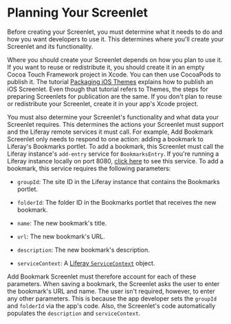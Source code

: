 # Planning Your Screenlet [](id=planning-your-screenlet)

Before creating your Screenlet, you must determine what it needs to do and how 
you want developers to use it. This determines where you'll create your 
Screenlet and its functionality. 

Where you should create your Screenlet depends on how you plan to use it. If you
want to reuse or redistribute it, you should create it in an empty Cocoa Touch
Framework project in Xcode. You can then use CocoaPods to publish it. The 
tutorial 
[Packaging iOS Themes](/develop/tutorials/-/knowledge_base/7-0/packaging-ios-themes)
explains how to publish an iOS Screenlet. Even though that tutorial refers to
Themes, the steps for preparing Screenlets for publication are the same. If you
don't plan to reuse or redistribute your Screenlet, create it in your app's
Xcode project. 

You must also determine your Screenlet's functionality and what data your 
Screenlet requires. This determines the actions your Screenlet must support and 
the Liferay remote services it must call. For example, Add Bookmark Screenlet 
only needs to respond to one action: adding a bookmark to Liferay's Bookmarks 
portlet. To add a bookmark, this Screenlet must call the Liferay instance's 
`add-entry` service for `BookmarksEntry`. If you're running a Liferay instance 
locally on port 8080, 
[click here](http://localhost:8080/api/jsonws?contextName=bookmarks&signature=%2Fbookmarks.bookmarksentry%2Fadd-entry-6-groupId-folderId-name-url-description-serviceContext) 
to see this service. To add a bookmark, this service requires the following 
parameters: 

- `groupId`: The site ID in the Liferay instance that contains the 
  Bookmarks portlet. 

- `folderId`: The folder ID in the Bookmarks portlet that receives the new 
  bookmark. 

- `name`: The new bookmark's title. 

- `url`: The new bookmark's URL. 

- `description`: The new bookmark's description. 

- `serviceContext`: A 
  [Liferay `ServiceContext`](@platform-ref@/7.0-latest/javadocs/portal-kernel/com/liferay/portal/kernel/service/ServiceContext.html) 
  object. 

Add Bookmark Screenlet must therefore account for each of these parameters. When 
saving a bookmark, the Screenlet asks the user to enter the bookmark's URL and 
name. The user isn't required, however, to enter any other parameters. This is 
because the app developer sets the `groupId` and `folderId` via the app's code. 
Also, the Screenlet's code automatically populates the `description` and 
`serviceContext`. 
